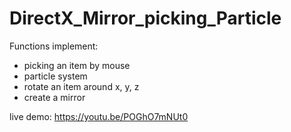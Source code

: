 # DirectX_Mirror_picking_Particle

Functions implement:

- picking an item by mouse
- particle system
- rotate an item around x, y, z
- create a mirror

live demo: https://youtu.be/POGhO7mNUt0